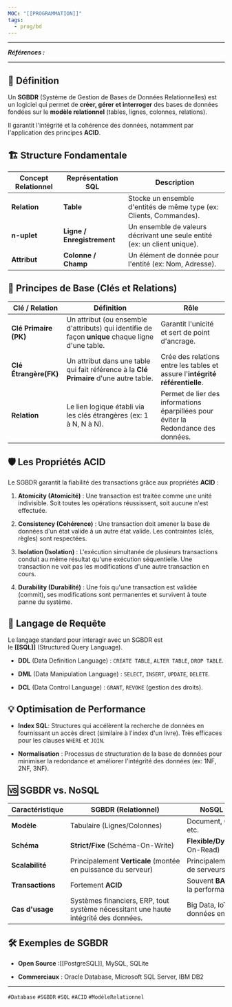 ```yaml
---
MOC: "[[PROGRAMMATION]]"
tags:
  - prog/bd
---
```

---
***Références :***

---

## 🎯 Définition

Un **SGBDR** (Système de Gestion de Bases de Données Relationnelles) est un logiciel qui permet de **créer, gérer et interroger** des bases de données fondées sur le **modèle relationnel** (tables, lignes, colonnes, relations).

Il garantit l'intégrité et la cohérence des données, notamment par l'application des principes **ACID**.

## 🏗️ Structure Fondamentale

| **Concept Relationnel** | **Représentation SQL**     | **Description**                                                           |
| ----------------------- | -------------------------- | ------------------------------------------------------------------------- |
| **Relation**            | **Table**                  | Stocke un ensemble d'entités de même type (ex: Clients, Commandes).       |
| **n-uplet**             | **Ligne / Enregistrement** | Un ensemble de valeurs décrivant une seule entité (ex: un client unique). |
| **Attribut**            | **Colonne / Champ**        | Un élément de donnée pour l'entité (ex: Nom, Adresse).                    |

## 🔗 Principes de Base (Clés et Relations)

| **Clé / Relation**    | **Définition**                                                                                    | **Rôle**                                                                           |
| --------------------- | ------------------------------------------------------------------------------------------------- | ---------------------------------------------------------------------------------- |
| **Clé Primaire (PK)** | Un attribut (ou ensemble d'attributs) qui identifie de façon **unique** chaque ligne d'une table. | Garantit l'unicité et sert de point d'ancrage.                                     |
| **Clé Étrangère(FK)** | Un attribut dans une table qui fait référence à la **Clé Primaire** d'une autre table.            | Crée des relations entre les tables et assure l'**intégrité référentielle**.       |
| **Relation**          | Le lien logique établi via les clés étrangères (ex: 1 à N, N à N).                                | Permet de lier des informations éparpillées pour éviter la Redondance des données. |

## 🛡️ Les Propriétés ACID

Le SGBDR garantit la fiabilité des transactions grâce aux propriétés **ACID** :

1. **Atomicity (Atomicité)** : Une transaction est traitée comme une unité indivisible. Soit toutes les opérations réussissent, soit aucune n'est effectuée.
    
2. **Consistency (Cohérence)** : Une transaction doit amener la base de données d'un état valide à un autre état valide. Les contraintes (clés, règles) sont respectées.
    
3. **Isolation (Isolation)** : L'exécution simultanée de plusieurs transactions conduit au même résultat qu'une exécution séquentielle. Une transaction ne voit pas les modifications d'une autre transaction en cours.
    
4. **Durability (Durabilité)** : Une fois qu'une transaction est validée (commit), ses modifications sont permanentes et survivent à toute panne du système.
    

## 📝 Langage de Requête

Le langage standard pour interagir avec un SGBDR est le **[[SQL]]** (Structured Query Language).

- **DDL** (Data Definition Language) : `CREATE TABLE`, `ALTER TABLE`, `DROP TABLE`.
    
- **DML** (Data Manipulation Language) : `SELECT`, `INSERT`, `UPDATE`, `DELETE`.
    
- **DCL** (Data Control Language) : `GRANT`, `REVOKE` (gestion des droits).
    

## 💡 Optimisation de Performance

- **Index SQL**: Structures qui accélèrent la recherche de données en fournissant un accès direct (similaire à l'index d'un livre). Très efficaces pour les clauses `WHERE` et `JOIN`.
    
- **Normalisation** : Processus de structuration de la base de données pour minimiser la redondance et améliorer l'intégrité des données (ex: 1NF, 2NF, 3NF).
    

## 🆚 SGBDR vs. NoSQL

| **Caractéristique** | **SGBDR (Relationnel)**                                                             | **NoSQL (Non Relationnel)**                                        |
| ------------------- | ----------------------------------------------------------------------------------- | ------------------------------------------------------------------ |
| **Modèle**          | Tabulaire (Lignes/Colonnes)                                                         | Document, Clé-Valeur, Graphe, etc.                                 |
| **Schéma**          | **Strict/Fixe** (Schéma-On-Write)                                                   | **Flexible/Dynamique** (Schéma-On-Read)                            |
| **Scalabilité**     | Principalement **Verticale** (montée en puissance du serveur)                       | Principalement **Horizontale** (ajout de serveurs)                 |
| **Transactions**    | Fortement **ACID**                                                                  | Souvent **BASE** (Compromis pour la performance et la scalabilité) |
| **Cas d'usage**     | Systèmes financiers, ERP, tout système nécessitant une haute intégrité des données. | Big Data, IoT, gestion de contenu, données en temps réel.          |

## 🛠️ Exemples de SGBDR

- **Open Source** :[[PostgreSQL]], MySQL, SQLite
    
- **Commerciaux** : Oracle Database, Microsoft SQL Server, IBM DB2
    

---

`#Database` `#SGBDR` `#SQL` `#ACID` `#ModèleRelationnel`
